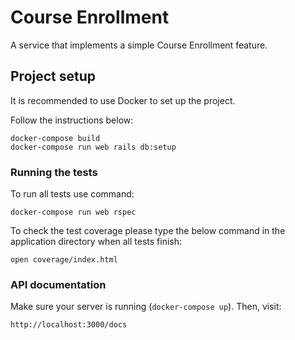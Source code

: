 
# Course Enrollment

A service that implements a simple Course Enrollment feature.

## Project setup

It is recommended to use Docker to set up the project.

Follow the instructions below:

```shell
docker-compose build
docker-compose run web rails db:setup
```

### Running the tests

To run all tests use command:

```shell
docker-compose run web rspec
```

To check the test coverage please type the below command in the application directory when all tests finish:

```shell
open coverage/index.html
```

### API documentation

Make sure your server is running (`docker-compose up`). Then, visit:

```shell
http://localhost:3000/docs
```
